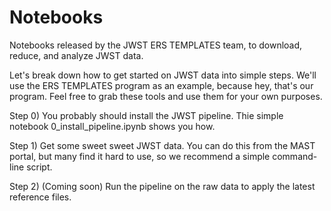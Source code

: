 # Notebooks
Notebooks released by the JWST ERS TEMPLATES team, to download, reduce, and analyze JWST data.

Let's break down how to get started on JWST data into simple steps.  We'll use the ERS TEMPLATES program as an example, because hey, that's our program.  Feel free to grab these tools and use them for your own purposes.  

Step 0) You probably should install the JWST pipeline.  Thie simple notebook 0_install_pipeline.ipynb shows you how.

Step 1) Get some sweet sweet JWST data.  You can do this from the MAST portal, but many find it hard to use, so we recommend a simple command-line script.

Step 2) (Coming soon) Run the pipeline on the raw data to apply the latest reference files.

